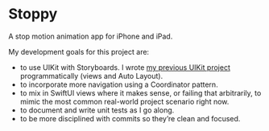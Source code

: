 # Stoppy

A stop motion animation app for iPhone and iPad.

My development goals for this project are: 

- to use UIKit with Storyboards. I wrote [my previous UIKit project][1] programmatically (views and Auto Layout).
- to incorporate more navigation using a Coordinator pattern.
- to mix in SwiftUI views where it makes sense, or failing that arbitrarily, to mimic the most common real-world project scenario right now.
- to document and write unit tests as I go along.
- to be more disciplined with commits so they’re clean and focused.

[1]: https://github.com/phillipbaker/CriticalMovies	"Critical Movies"